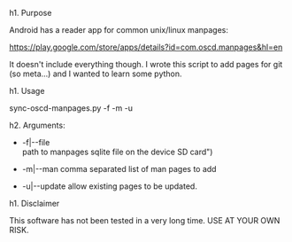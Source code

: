 h1. Purpose

Android has a reader app for common unix/linux manpages:

https://play.google.com/store/apps/details?id=com.oscd.manpages&hl=en

It doesn't include everything though.  I wrote this script to add pages for git (so meta...)
and I wanted to learn some python.


h1. Usage

sync-oscd-manpages.py -f <file> -m <man pages> -u 

h2. Arguments:

* -f|--file   
  path to manpages sqlite file on the device SD card")

* -m|--man
  comma separated list of man pages to add

* -u|--update 
  allow existing pages to be updated.

h1. Disclaimer

This software has not been tested in a very long time.  USE AT YOUR OWN RISK.
